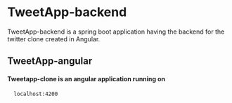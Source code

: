 
# TweetApp-backend

TweetApp-backend is a spring boot application having the backend for the twitter clone created in Angular.


## TweetApp-angular

#### Tweetapp-clone is an angular application running on

```
  localhost:4200
```

